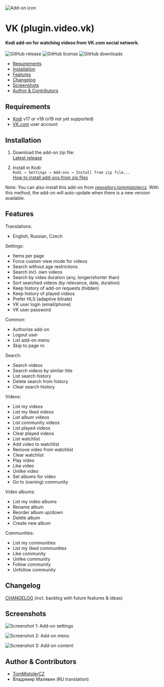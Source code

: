 ![Add-on icon](resources/icon.png)

# VK (plugin.video.vk)

#### Kodi add-on for watching videos from VK.com social network.

![GitHub release](https://img.shields.io/github/release/tommistolercz/plugin.video.vk.svg) 
![GitHub license](https://img.shields.io/github/license/tommistolercz/plugin.video.vk.svg) 
![GitHub downloads](https://img.shields.io/github/downloads/tommistolercz/plugin.video.vk/total.svg) 

- [Requirements](#requirements)
- [Installation](#installation)
- [Features](#features)
- [Changelog](#changelog)
- [Screenshots](#screenshots)
- [Author & Contributors](#author--contributors)

## Requirements

- [Kodi](https://kodi.tv) v17 or v18 (v19 not yet supported)
- [VK.com](https://vk.com) user account

## Installation

1. Download the add-on zip file:<br>
    [Latest release](https://github.com/tommistolercz/plugin.video.vk/releases/latest)
    
2. Install in Kodi:<br>
    `Kodi → Settings → Add-ons → Install from zip file...`<br>
    [How to install add-ons from zip files](https://kodi.wiki/view/HOW-TO:Install_add-ons_from_zip_files)

Note: You can also install this add-on from [repository.tommistolercz](https://github.com/tommistolercz/repository.tommistolercz). 
With this method, the add-on will auto-update when there is a new version available.

## Features

Translations:
- English, Russian, Czech

Settings:
- Items per page
- Force custom view mode for videos
- Search without age restrictions
- Search incl. own videos
- Search by video duration (any, longer/shorter than)
- Sort searched videos (by relevance, date, duration)
- Keep history of add-on requests (hidden)
- Keep history of played videos
- Prefer HLS (adaptive bitrate)
- VK user login (email/phone)
- VK user password

Common:
- Authorize add-on
- Logout user
- List add-on menu
- Skip to page nr.

Search:
- Search videos
- Search videos by similar title 
- List search history
- Delete search from history
- Clear search history

Videos:
- List my videos
- List my liked videos
- List album videos
- List community videos
- List played videos
- Clear played videos
- List watchlist
- Add video to watchlist
- Remove video from watchlist
- Clear watchlist
- Play video
- Like video
- Unlike video
- Set albums for video
- Go to (owning) community

Video albums:
- List my video albums
- Rename album
- Reorder album up/down
- Delete album
- Create new album

Communities:
- List my communities
- List my liked communities
- Like community
- Unlike community
- Follow community
- Unfollow community

## Changelog

[CHANGELOG](CHANGELOG.md) (incl. backlog with future features & ideas)

## Screenshots

![Screenshot 1: Add-on settings](resources/media/screenshot01.jpg)

![Screenshot 2: Add-on menu](resources/media/screenshot02.jpg)

![Screenshot 3: Add-on content](resources/media/screenshot03.jpg)

## Author & Contributors 

- [TomMistolerCZ](https://github.com/tommistolercz)
- Владимир Малявин (RU translation)
